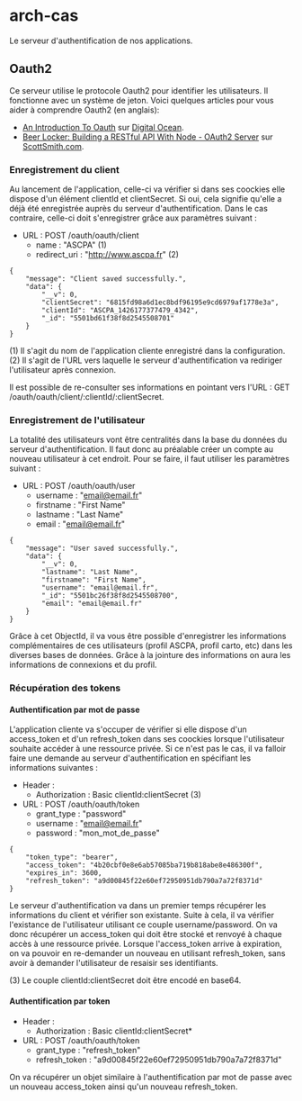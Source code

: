 # arch-cas

Le serveur d'authentification de nos applications.

## Oauth2

Ce serveur utilise le protocole Oauth2 pour identifier les utilisateurs. Il fonctionne avec un système de jeton.
Voici quelques articles pour vous aider à comprendre Oauth2 (en anglais):
- [An Introduction To Oauth](https://www.digitalocean.com/community/tutorials/an-introduction-to-oauth-2) sur [Digital Ocean](https://www.digitalocean.com).
- [Beer Locker: Building a RESTful API With Node - OAuth2 Server](http://scottksmith.com/blog/2014/07/02/beer-locker-building-a-restful-api-with-node-oauth2-server/) sur [ScottSmith.com](http://scottksmith.com/).

### Enregistrement du client

Au lancement de l'application, celle-ci va vérifier si dans ses coockies elle dispose d'un élément clientId et clientSecret. Si oui, cela signifie qu'elle a déjà été enregistrée auprès du serveur d'authentification. Dans le cas contraire, celle-ci doit s'enregistrer grâce aux paramètres suivant :

* URL : POST /oauth/oauth/client
  * name : "ASCPA" (1)
  * redirect_uri : "http://www.ascpa.fr" (2)

```
{
    "message": "Client saved successfully.",
    "data": {
        "__v": 0,
        "clientSecret": "6815fd98a6d1ec8bdf96195e9cd6979af1778e3a",
        "clientId": "ASCPA_1426177377479_4342",
        "_id": "5501bd61f38f8d2545508701"
    }
}
```

(1) Il s'agit du nom de l'application cliente enregistré dans la configuration.
(2) Il s'agit de l'URL vers laquelle le serveur d'authentification va rediriger l'utilisateur après connexion.

Il est possible de re-consulter ses informations en pointant vers l'URL : GET /oauth/oauth/client/:clientId/:clientSecret.

### Enregistrement de l'utilisateur

La totalité des utilisateurs vont être centralités dans la base du données du serveur d'authentification. Il faut donc au préalable créer un compte au nouveau utilisateur à cet endroit. Pour se faire, il faut utiliser les paramètres suivant :

* URL : POST /oauth/oauth/user
  * username : "email@email.fr"
  * firstname : "First Name"
  * lastname : "Last Name"
  * email : "email@email.fr" 

```
{
    "message": "User saved successfully.",
    "data": {
        "__v": 0,
        "lastname": "Last Name",
        "firstname": "First Name",
        "username": "email@email.fr",
        "_id": "5501bc26f38f8d2545508700",
        "email": "email@email.fr"
    }
}
```

Grâce à cet ObjectId, il va vous être possible d'enregistrer les informations complémentaires de ces utilisateurs (profil ASCPA, profil carto, etc) dans les diverses bases de données. Grâce à la jointure des informations on aura les informations de connexions et du profil.

### Récupération des tokens

#### Authentification par mot de passe

L'application cliente va s'occuper de vérifier si elle dispose d'un access_token et d'un refresh_token dans ses coockies lorsque l'utilisateur souhaite accéder à une ressource privée. Si ce n'est pas le cas, il va falloir faire une demande au serveur d'authentification en spécifiant les informations suivantes :

* Header : 
  * Authorization : Basic clientId:clientSecret (3)
* URL : POST /oauth/oauth/token
  * grant_type : "password"
  * username : "email@email.fr"
  * password : "mon_mot_de_passe"

```
{
    "token_type": "bearer",
    "access_token": "4b20cbf0e8e6ab57085ba719b818abe8e486300f",
    "expires_in": 3600,
    "refresh_token": "a9d00845f22e60ef72950951db790a7a72f8371d"
}
```

Le serveur d'authentification va dans un premier temps récupérer les informations du client et vérifier son existante. Suite à cela, il va vérifier l'existance de l'utilisateur utilisant ce couple username/password. On va donc récupérer un access_token qui doit être stocké et renvoyé à chaque accès à une ressource privée. Lorsque l'access_token arrive à expiration, on va pouvoir en re-demander un nouveau en utilisant refresh_token, sans avoir à demander l'utilisateur de resaisir ses identifiants.

(3) Le couple clientId:clientSecret doit être encodé en base64.

#### Authentification par token

* Header : 
  * Authorization : Basic clientId:clientSecret*
* URL : POST /oauth/oauth/token
  * grant_type : "refresh_token"
  * refresh_token : "a9d00845f22e60ef72950951db790a7a72f8371d"

On va récupérer un objet similaire à l'authentification par mot de passe avec un nouveau access_token ainsi qu'un nouveau refresh_token.



